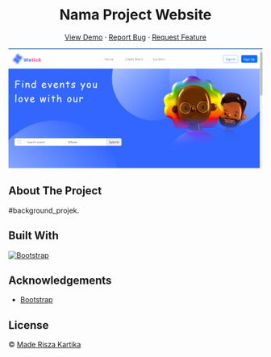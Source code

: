 <h1 align='center'>Nama Project Website </h1>
  <p align="center">
    <a href="link_deploy">View Demo</a>
    ·
    <a href="https://github.com/FazzWeb10/Responsive-Website/issues">Report Bug</a>
    ·
    <a href="https://github.com/FazzWeb10/Responsive-Website/pulls">Request Feature</a>
  </p>

![Image Banner](Capture.PNG)

## About The Project

#background_projek.

## Built With

[![Bootstrap](https://img.shields.io/badge/Bootstrap-v5.2.x-blue)](https://getbootstrap.com/)

## Acknowledgements

- [Bootstrap](https://getbootstrap.com/)

## License

© [Made Risza Kartika](https://github.com/maderisza574/)
